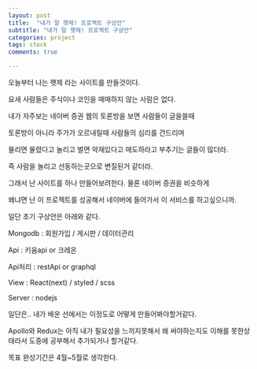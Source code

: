 ```yaml
---
layout: post
title:  "내가 말 햇제! 프로젝트 구상안"
subtitle: "내가 말 햇제! 프로젝트 구상안"
categories: project
tags: stock
comments: true

---
```


오늘부터 나는 햇제 라는 사이트를 만들것이다.

요새 사람들은 주식이나 코인을 매매하지 않는 사람은 없다.

내가 자주보는 네이버 증권 웹의 토론방을 보면 사람들이 글을쓸때

토론방이 아니라 주가가 오르내릴때 사람들의 심리를 건드리며

물리면 물렸다고 놀리고 벌면 악재있다고 매도하라고 부추기는 글들이 많더라.

즉 사람을 놀리고 선동하는곳으로 변질된거 같더라.

그래서 난 사이트를 하나 만들어보려한다. 물론 네이버 증권을 비슷하게

왜냐면 난 이 프로젝트를 성공해서 네이버에 들어가서 이 서비스를 하고싶으니까.

일단 초기 구상안은 아래와 같다.

Mongodb : 회원가입 / 게시판 / 데이터관리

Api : 키움api or 크레온

Api처리 : restApi or graphql

View : React(next) / styled / scss

Server : nodejs 

일단은.. 내가 배운 선에서는 이정도로 어떻게 만들어봐야할거같다.

Apollo와 Redux는 아직 내가 필요성을 느끼지못해서 왜 써야하는지도 이해를 못한상태라서 도중에 공부해서 추가되거나 할거같다.

목표 완성기간은 4월~5월로 생각한다.